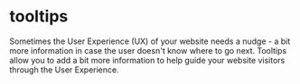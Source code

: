 # tooltips
Sometimes the User Experience (UX) of your website needs a nudge - a bit more information in case the user doesn't know where to go next. Tooltips allow you to add a bit more information to help guide your website visitors through the User Experience.
